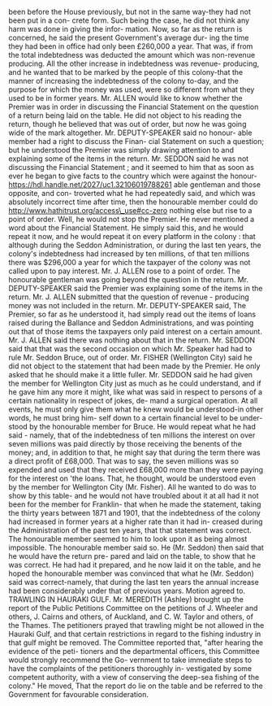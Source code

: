 been before the House previously, but not in the same way-they had not been put in a con- crete form. Such being the case, he did not think any harm was done in giving the infor- mation. Now, so far as the return is concerned, he said the present Government's average dur- ing the time they had been in office had only been £260,000 a year. That was, if from the total indebtedness was deducted the amount which was non-revenue producing. All the other increase in indebtedness was revenue- producing, and he wanted that to be marked by the people of this colony-that the manner of increasing the indebtedness of the colony to-day, and the purpose for which the money was used, were so different from what they used to be in former years. Mr. ALLEN would like to know whether the Premier was in order in discussing the Financial Statement on the question of a return being laid on the table. He did not object to his reading the return, though he believed that was out of order, but now he was going wide of the mark altogether. Mr. DEPUTY-SPEAKER said no honour- able member had a right to discuss the Finan- cial Statement on such a question; but he understood the Premier was simply drawing attention to and explaining some of the items in the return. Mr. SEDDON said he was not discussing the Financial Statement ; and it seemed to him that as soon as ever he began to give facts to the country which were against the honour- https://hdl.handle.net/2027/uc1.32106019788261 able gentleman and those opposite, and con- troverted what he had repeatedly said, and which was absolutely incorrect time after time, then the honourable member could do http://www.hathitrust.org/access\_use#cc-zero nothing else but rise to a point of order. Well, he would not stop the Premier. He never mentioned a word about the Financial Statement. He simply said this, and he would repeat it now, and he would repeat it on every platform in the colony : that although during the Seddon Administration, or during the last ten years, the colony's indebtedness had increased by ten millions, of that ten millions there was $296,000 a year for which the taxpayer of the colony was not called upon to pay interest. Mr. J. ALLEN rose to a point of order. The honourable gentleman was going beyond the question in the return. Mr. DEPUTY-SPEAKER said the Premier was explaining some of the items in the return. Mr. J. ALLEN submitted that the question of revenue - producing money was not included in the return. Mr. DEPUTY-SPEAKER said, The Premier, so far as he understood it, had simply read out the items of loans raised during the Ballance and Seddon Administrations, and was pointing out that of those items the taxpayers only paid interest on a certain amount. Mr. J. ALLEN said there was nothing about that in the return. Mr. SEDDON said that that was the second occasion on which Mr. Speaker had had to rule Mr. Seddon Bruce, out of order. Mr. FISHER (Wellington City) said he did not object to the statement that had been made by the Premier. He only asked that he should make it a little fuller. Mr. SEDDON said he had given the member for Wellington City just as much as he could understand, and if he gave him any more it might, like what was said in respect to persons of a certain nationality in respect of jokes, de- mand a surgical operation. At all events, he must only give them what he knew would be understood-in other words, he must bring him- self down to a certain financial level to be under- stood by the honourable member for Bruce. He would repeat what he had said - namely, that of the indebtedness of ten millions the interest on over seven millions was paid directly by those receiving the benents of the money; and, in addition to that, he might say that during the term there was a direct profit of £68,000. That was to say, the seven millions was so expended and used that they received £68,000 more than they were paying for the interest on 'the loans. That, he thought, would be understood even by the member for Wellington City (Mr. Fisher). All he wanted to do was to show by this table- and he would not have troubled about it at all had it not been for the member for Franklin- that when he made the statement, taking the thirty years between 1871 and 1901, that the indebtedness of the colony had increased in former years at a higher rate than it had in- creased during the Administration of the past ten years, that that statement was correct. The honourable member seemed to him to look upon it as being almost impossible. The honourable member said so. He (Mr. Seddon) then said that he would have the return pre- pared and laid on the table, to show that he was correct. He had had it prepared, and he now laid it on the table, and he hoped the honourable member was convinced that what he (Mr. Seddon) said was correct-namely, that during the last ten years the annual increase had been considerably under that of previous years. Motion agreed to. TRAWLING IN HAURAKI GULF. Mr. MEREDITH (Ashley) brought up the report of the Public Petitions Committee on the petitions of J. Wheeler and others, J. Cairns and others, of Auckland, and C. W. Taylor and others, of the Thames. The petitioners prayed that trawling might be not allowed in the Hauraki Gulf, and that certain restrictions in regard to the fishing industry in that gulf might be removed. The Committee reported that, "after hearing the evidence of the peti- tioners and the departmental officers, this Committee would strongly recommend the Go- vernment to take immediate steps to have the complaints of the petitioners thoroughly in- vestigated by some competent authority, with a view of conserving the deep-sea fishing of the colony." He moved, That the report do lie on the table and be referred to the Government for favourable consideration. 